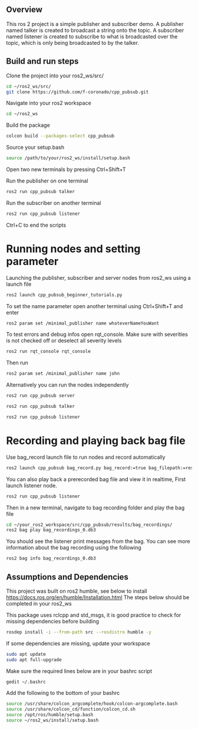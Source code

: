 ## Overview
This ros 2 project is a simple publisher and subscriber demo. A publisher named talker is created to broadcast a string onto the topic. A subscriber named listener is created to subscribe to what is broadcasted over the topic, which is only being broadcasted to by the talker. 

## Build and run steps
Clone the project into your ros2_ws/src/
```sh
cd ~/ros2_ws/src/
git clone https://github.com/f-coronado/cpp_pubsub.git
```

Navigate into your ros2 workspace
```sh
cd ~/ros2_ws
```

Build the package
```sh
colcon build --packages-select cpp_pubsub
```
Source your setup.bash
```sh
source /path/to/your/ros2_ws/install/setup.bash
```

Open two new terminals by pressing Ctrl+Shift+T


Run the publisher on one terminal
```sh
ros2 run cpp_pubsub talker
```

Run the subscriber on another terminal
```sh
ros2 run cpp_pubsub listener
```

Ctrl+C to end the scripts
# Running nodes and setting parameter
Launching the publisher, subscriber and server nodes from ros2_ws using a launch file
```sh
ros2 launch cpp_pubsub_beginner_tutorials.py
```
To set the name parameter open another terminal using Ctrl+Shift+T and enter
```sh
ros2 param set /minimal_publisher name whateverNameYouWant
```
To test errors and debug infos open rqt_console. Make sure with severities is not checked off or deselect all severity levels
```sh
ros2 run rqt_console rqt_console
```
Then run
```sh
ros2 param set /minimal_publisher name john

```

Alternatively you can run the nodes independently
```sh
ros2 run cpp_pubsub server
```
```sh
ros2 run cpp_pubsub talker
```
```sh
ros2 run cpp_pubsub listener
```

# Recording and playing back bag file
Use bag_record launch file to run nodes and record automatically
```sh
ros2 launch cpp_pubsub bag_record.py bag_record:=true bag_filepath:=results
```
You can also play back a prerecorded bag file and view it in realtime, First launch listener node.
```sh
ros2 run cpp_pubsub listener
```
Then in a new terminal, navigate to bag recording folder and play the bag file
```sh
cd ~/your_ros2_workspace/src/cpp_pubsub/results/bag_recordings/
ros2 bag play bag_recordings_0.db3
```
You should see the listener print messages from the bag. You can see more information about the bag recording using the following
```sh
ros2 bag info bag_recordings_0.db3 
```

## Assumptions and Dependencies
This project was built on ros2 humble, see below to install
https://docs.ros.org/en/humble/Installation.html
The steps below should be completed in your ros2_ws

 This package uses rclcpp and std_msgs, it is good practice to check for missing dependencies before building
```sh
rosdep install -i --from-path src --rosdistro humble -y 
```
If some dependencies are missing, update your workspace
```sh
sudo apt update
sudo apt full-upgrade
```

Make sure the required lines below are in your bashrc script
```sh
gedit ~/.bashrc
```
Add the following to the bottom of your bashrc
```sh
source /usr/share/colcon_argcomplete/hook/colcon-argcomplete.bash
source /usr/share/colcon_cd/function/colcon_cd.sh
source /opt/ros/humble/setup.bash
source ~/ros2_ws/install/setup.bash
```